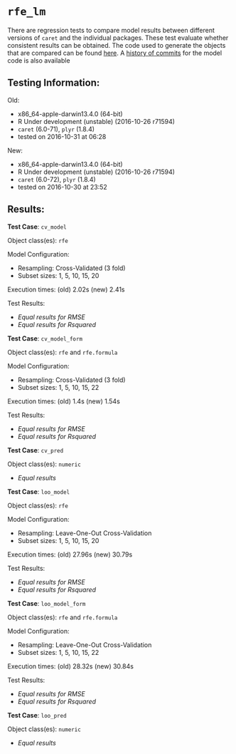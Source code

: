 `rfe_lm`
===== 

There are regression tests to compare model results between different versions of `caret` and the individual packages. These test evaluate whether consistent results can be obtained. The code used to generate the objects that are compared can be found [here](https://github.com/topepo/caret/blob/master/RegressionTests/Code/rfe_lm.R).
A [history of commits](https://github.com/topepo/caret/commits/master/models/files/rfe_lm.R) for the model code is also available

Testing Information:
---------

Old:

 * x86_64-apple-darwin13.4.0 (64-bit)
 * R Under development (unstable) (2016-10-26 r71594)
 * `caret` (6.0-71), `plyr` (1.8.4)
 * tested on 2016-10-31 at 06:28


New:

 * x86_64-apple-darwin13.4.0 (64-bit)
 * R Under development (unstable) (2016-10-26 r71594)
 * `caret` (6.0-72), `plyr` (1.8.4)
 * tested on 2016-10-30 at 23:52


Results:
---------

**Test Case**: `cv_model`

Object class(es): `rfe`

Model Configuration:

 * Resampling: Cross-Validated (3 fold)
 * Subset sizes: 1, 5, 10, 15, 20


Execution times: (old) 2.02s (new) 2.41s

Test Results:

 * _Equal results for RMSE_
 * _Equal results for Rsquared_

**Test Case**: `cv_model_form`

Object class(es): `rfe` and `rfe.formula`

Model Configuration:

 * Resampling: Cross-Validated (3 fold)
 * Subset sizes: 1, 5, 10, 15, 22


Execution times: (old) 1.4s (new) 1.54s

Test Results:

 * _Equal results for RMSE_
 * _Equal results for Rsquared_

**Test Case**: `cv_pred`

Object class(es): `numeric`

 * _Equal results_

**Test Case**: `loo_model`

Object class(es): `rfe`

Model Configuration:

 * Resampling: Leave-One-Out Cross-Validation
 * Subset sizes: 1, 5, 10, 15, 20


Execution times: (old) 27.96s (new) 30.79s

Test Results:

 * _Equal results for RMSE_
 * _Equal results for Rsquared_

**Test Case**: `loo_model_form`

Object class(es): `rfe` and `rfe.formula`

Model Configuration:

 * Resampling: Leave-One-Out Cross-Validation
 * Subset sizes: 1, 5, 10, 15, 22


Execution times: (old) 28.32s (new) 30.84s

Test Results:

 * _Equal results for RMSE_
 * _Equal results for Rsquared_

**Test Case**: `loo_pred`

Object class(es): `numeric`

 * _Equal results_

